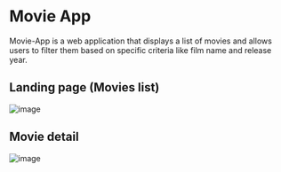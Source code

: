 # Movie App

Movie-App is a web application that displays a list of movies and allows users to filter them based on specific criteria like film name and release year.

## Landing page (Movies list)

![image](https://github.com/user-attachments/assets/2512feff-f8d4-4f23-97cc-c439bbfd669a)

## Movie detail 

![image](https://github.com/user-attachments/assets/5c816306-23fd-45e3-8f5d-86d31ba48a61)

